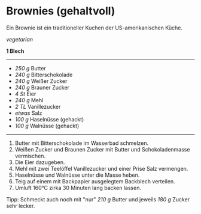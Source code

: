 # Brownies (gehaltvoll)

Ein Brownie ist ein traditioneller Kuchen der US-amerikanischen Küche.

*vegetarian*

**1 Blech**

---

- *250 g* Butter
- *240 g* Bitterschokolade
- *240 g* Weißer Zucker
- *240 g* Brauner Zucker
- *4 St* Eier
- *240 g* Mehl
- *2 TL* Vanillezucker
- *etwas* Salz
- *100 g* Haselnüsse (gehackt)
- *100 g* Walnüsse (gehackt)

---

1. Butter mit Bitterschokolade im Wasserbad schmelzen.
2. Weißen Zucker und Braunen Zucker mit Butter und Schokoladenmasse vermischen.
3. Die Eier dazugeben.
4. Mehl mit zwei Teelöffel Vanillezucker und einer Prise Salz vermengen.
5. Haselnüsse und Walnüsse unter die Masse heben.
6. Teig auf einem mit Backpapier ausgelegtem Backblech verteilen.
7. Umluft 160°C zirka 30 Minuten lang backen lassen.

Tipp: Schmeckt auch noch mit "nur" *210 g* Butter und jeweils *180 g* Zucker sehr lecker.
